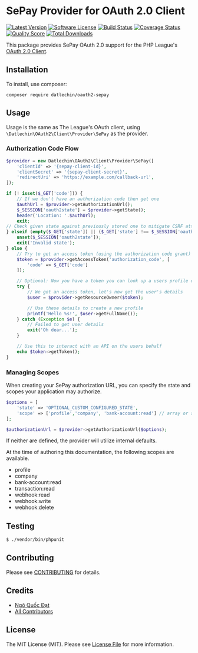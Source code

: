 # SePay Provider for OAuth 2.0 Client
[![Latest Version](https://img.shields.io/github/release/datlechin/oauth2-sepay.svg?style=flat-square)](https://github.com/thephpleague/oauth2-github/releases)
[![Software License](https://img.shields.io/badge/license-MIT-brightgreen.svg?style=flat-square)](LICENSE.md)
[![Build Status](https://img.shields.io/travis/datlechin/oauth2-sepay/master.svg?style=flat-square)](https://travis-ci.org/thephpleague/oauth2-github)
[![Coverage Status](https://img.shields.io/scrutinizer/coverage/g/datlechin/oauth2-sepay.svg?style=flat-square)](https://scrutinizer-ci.com/g/thephpleague/oauth2-github/code-structure)
[![Quality Score](https://img.shields.io/scrutinizer/g/datlechin/oauth2-sepay.svg?style=flat-square)](https://scrutinizer-ci.com/g/thephpleague/oauth2-github)
[![Total Downloads](https://img.shields.io/packagist/dt/datlechin/oauth2-sepay.svg?style=flat-square)](https://packagist.org/packages/league/oauth2-github)

This package provides SePay OAuth 2.0 support for the PHP League's [OAuth 2.0 Client](https://github.com/thephpleague/oauth2-client).

## Installation

To install, use composer:

```
composer require datlechin/oauth2-sepay
```

## Usage

Usage is the same as The League's OAuth client, using `\Datlechin\OAuth2\Client\Provider\SePay` as the provider.

### Authorization Code Flow

```php
$provider = new Datlechin\OAuth2\Client\Provider\SePay([
    'clientId' => '{sepay-client-id}',
    'clientSecret' => '{sepay-client-secret}',
    'redirectUri' => 'https://example.com/callback-url',
]);

if (! isset($_GET['code'])) {
    // If we don't have an authorization code then get one
    $authUrl = $provider->getAuthorizationUrl();
    $_SESSION['oauth2state'] = $provider->getState();
    header('Location: '.$authUrl);
    exit;
// Check given state against previously stored one to mitigate CSRF attack
} elseif (empty($_GET['state']) || ($_GET['state'] !== $_SESSION['oauth2state'])) {
    unset($_SESSION['oauth2state']);
    exit('Invalid state');
} else {
    // Try to get an access token (using the authorization code grant)
    $token = $provider->getAccessToken('authorization_code', [
        'code' => $_GET['code']
    ]);

    // Optional: Now you have a token you can look up a users profile data
    try {
        // We got an access token, let's now get the user's details
        $user = $provider->getResourceOwner($token);

        // Use these details to create a new profile
        printf('Hello %s!', $user->getFullName());
    } catch (Exception $e) {
        // Failed to get user details
        exit('Oh dear...');
    }

    // Use this to interact with an API on the users behalf
    echo $token->getToken();
}
```

### Managing Scopes

When creating your SePay authorization URL, you can specify the state and scopes your application may authorize.

```php
$options = [
    'state' => 'OPTIONAL_CUSTOM_CONFIGURED_STATE',
    'scope' => ['profile','company', 'bank-account:read'] // array or string; at least 'profile' is required
];

$authorizationUrl = $provider->getAuthorizationUrl($options);
```

If neither are defined, the provider will utilize internal defaults.

At the time of authoring this documentation, the following scopes are available.

- profile
- company
- bank-account:read
- transaction:read
- webhook:read
- webhook:write
- webhook:delete

## Testing

``` bash
$ ./vendor/bin/phpunit
```

## Contributing

Please see [CONTRIBUTING](https://github.com/datlechin/oauth2-sepay/blob/main/CONTRIBUTING.md) for details.

## Credits

- [Ngô Quốc Đạt](https://github.com/datlechin)
- [All Contributors](https://github.com/datlechin/oauth2-sepay/contributors)

## License

The MIT License (MIT). Please see [License File](https://github.com/datlechin/oauth2-sepay/blob/main/LICENSE) for more information.
